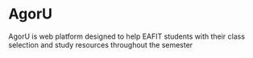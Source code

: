 # AgorU
AgorU is web platform designed to help EAFIT students with their class selection and study resources throughout the semester
